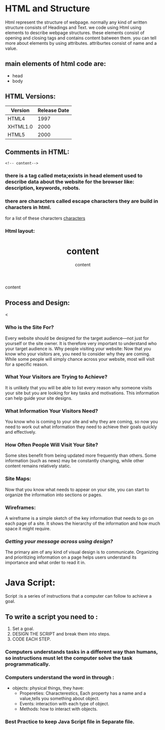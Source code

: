 # HTML and Structure
Html represent the structure of webpage.
normally any kind of written structure consists of Headings and Text.
we code using Html using elements to describe webpage structures.
these elements consist of opening and closing tags and contains content batween them.
you can tell more about elements by using attributes.
attriburtes consist of name and a value.
## main elements of html code are: 
* head 
* body 

## HTML Versions:

| Version| Release Date|
|--------|-------------|
|HTML4 | 1997 |
|XHTML1.0 | 2000|
|HTML5 | 2000|

## Comments in HTML:
`<!-- content-->` 
### there is a tag called meta;exists in head element used to describe data about the website for the browser like: description, keywords, robots.

### there are characters called escape characters they are build in characters in html.
for a list of these characters [characters](https://www.w3schools.com/html/html_symbols.asp)

### Html layout:

<Body>
    <header>
        <h1>content</h1>
        <nav>
            content
        </nav>
    </header>
    <footer>
        content
    </footer>
</body> 

## Process and Design:
<
 ### Who is the Site For?
 Every website should be designed for the target audience—not just for yourself or the site owner. It is therefore very important to
understand who your target audience is. Why people visiting your website: Now that you know who your visitors are, you need to consider why they are coming. While some people will simply chance across your
website, most will visit for a specific reason.

### What Your Visitors are Trying to Achieve?
It is unlikely that you will be able to list every reason why someone visits your site but you are looking for key tasks and motivations. This
information can help guide your site designs.

### What Information Your Visitors Need?
You know who is coming to your site and why they are coming, so now you need to work out what information they need to achieve their goals quickly and effectively.

### How Often People Will Visit Your Site?
Some sites benefit from being updated more frequently than others. Some information (such as news) may be constantly changing, while other content remains relatively static.

### Site Maps:
Now that you know what needs to appear on your site, you can start to organize the information into sections or pages.

### Wireframes:
A wireframe is a simple sketch of the key information that needs to go on each page of a site. It shows the hierarchy of the information and how much space it might require.

### *Getting your message across using design?*
The primary aim of any kind of visual design is to communicate. Organizing and prioritizing information on a page helps users understand
its importance and what order to read it in.

# Java Script:
Script
:is a series of instructions that a
computer can follow to achieve a goal.

## To write a script you need to :
1. Set a goal.
2. DESIGN THE SCRIPT and break them into steps.
3. CODE EACH STEP.

### Computers understands tasks in a different way than humans, so instructions must let the computer solve the task programmatically.

### Computers understand the word in through :
 - objects: physical things, they have:
   - Propereties: Characterestics, Each property has a name and a value,tells you something about object. 
   - Events: interaction with each type of object.
   - Methods: how to interact with objects.


### Best Practice to keep Java Script file in Separate file.











